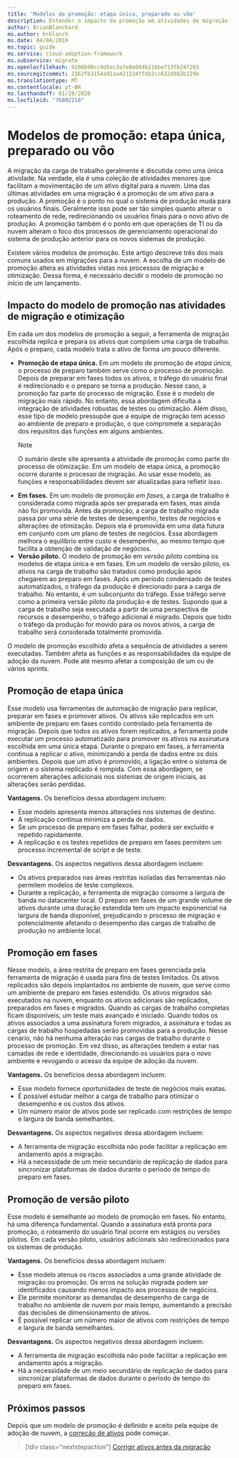 ```yaml
---
title: 'Modelos de promoção: etapa única, preparado ou vôo'
description: Entender o impacto da promoção em atividades de migração
author: BrianBlanchard
ms.author: brblanch
ms.date: 04/04/2019
ms.topic: guide
ms.service: cloud-adoption-framework
ms.subservice: migrate
ms.openlocfilehash: 9206b90cc9d5ec3a7e8e084b216be713fb24f265
ms.sourcegitcommit: 2362fb3154a91aa421224ffdb2cc632d982b129b
ms.translationtype: MT
ms.contentlocale: pt-BR
ms.lasthandoff: 01/28/2020
ms.locfileid: "76802218"
---
```

# <a name="promotion-models-single-step-staged-or-flight"></a>Modelos de promoção: etapa única, preparado ou vôo

A migração da carga de trabalho geralmente é discutida como uma única atividade. Na verdade, ela é uma coleção de atividades menores que facilitam a movimentação de um ativo digital para a nuvem. Uma das últimas atividades em uma migração é a promoção de um ativo para a produção. A promoção é o ponto no qual o sistema de produção muda para os usuários finais. Geralmente isso pode ser tão simples quanto alterar o roteamento de rede, redirecionando os usuários finais para o novo ativo de produção. A promoção também é o ponto em que operações de TI ou da nuvem alteram o foco dos processos de gerenciamento operacional do sistema de produção anterior para os novos sistemas de produção.

Existem vários modelos de promoção. Este artigo descreve três dos mais comuns usados em migrações para a nuvem. A escolha de um modelo de promoção altera as atividades vistas nos processos de migração e otimização. Dessa forma, é necessário decidir o modelo de promoção no início de um lançamento.

## <a name="impact-of-promotion-model-on-migrate-and-optimize-activities"></a>Impacto do modelo de promoção nas atividades de migração e otimização

Em cada um dos modelos de promoção a seguir, a ferramenta de migração escolhida replica e prepara os ativos que compõem uma carga de trabalho. Após o preparo, cada modelo trata o ativo de forma um pouco diferente.

- **Promoção de etapa única.** Em um modelo de promoção de *etapa única*, o processo de preparo também serve como o processo de promoção. Depois de preparar em fases todos os ativos, o tráfego do usuário final é redirecionado e o preparo se torna a produção. Nesse caso, a promoção faz parte do processo de migração. Esse é o modelo de migração mais rápido. No entanto, essa abordagem dificulta a integração de atividades robustas de testes ou otimização. Além disso, esse tipo de modelo pressupõe que a equipe de migração tem acesso ao ambiente de preparo e produção, o que compromete a separação dos requisitos das funções em alguns ambientes.
  > [!NOTE]
  >O sumário deste site apresenta a atividade de promoção como parte do processo de otimização. Em um modelo de etapa única, a promoção ocorre durante o processo de migração. Ao usar esse modelo, as funções e responsabilidades devem ser atualizadas para refletir isso.
- **Em fases.** Em um modelo de promoção *em fases*, a carga de trabalho é considerada como migrada após ser preparada em fases, mas ainda não foi promovida. Antes da promoção, a carga de trabalho migrada passa por uma série de testes de desempenho, testes de negócios e alterações de otimização. Depois ela é promovida em uma data futura em conjunto com um plano de testes de negócios. Essa abordagem melhora o equilíbrio entre custo e desempenho, ao mesmo tempo que facilita a obtenção de validação de negócios.
- **Versão piloto.** O modelo de promoção em *versão piloto* combina os modelos de etapa única e em fases. Em um modelo de versão piloto, os ativos na carga de trabalho são tratados como produção após chegarem ao preparo em fases. Após um período condensado de testes automatizados, o tráfego da produção é direcionado para a carga de trabalho. No entanto, é um subconjunto do tráfego. Esse tráfego serve como a primeira versão piloto da produção e de testes. Supondo que a carga de trabalho seja executada a partir de uma perspectiva de recursos e desempenho, o tráfego adicional é migrado. Depois que todo o tráfego da produção for movido para os novos ativos, a carga de trabalho será considerada totalmente promovida.

O modelo de promoção escolhido afeta a sequência de atividades a serem executadas. Também afeta as funções e as responsabilidades da equipe de adoção da nuvem. Pode até mesmo afetar a composição de um ou de vários sprints.

## <a name="single-step-promotion"></a>Promoção de etapa única

Esse modelo usa ferramentas de automação de migração para replicar, preparar em fases e promover ativos. Os ativos são replicados em um ambiente de preparo em fases contido controlado pela ferramenta de migração. Depois que todos os ativos forem replicados, a ferramenta pode executar um processo automatizado para promover os ativos na assinatura escolhida em uma única etapa. Durante o preparo em fases, a ferramenta continua a replicar o ativo, minimizando a perda de dados entre os dois ambientes. Depois que um ativo é promovido, a ligação entre o sistema de origem e o sistema replicado é rompida. Com essa abordagem, se ocorrerem alterações adicionais nos sistemas de origem iniciais, as alterações serão perdidas.

**Vantagens.** Os benefícios dessa abordagem incluem:

- Esse modelo apresenta menos alterações nos sistemas de destino.
- A replicação contínua minimiza a perda de dados.
- Se um processo de preparo em fases falhar, poderá ser excluído e repetido rapidamente.
- A replicação e os testes repetidos de preparo em fases permitem um processo incremental de script e de teste.

**Desvantagens.** Os aspectos negativos dessa abordagem incluem:

- Os ativos preparados nas áreas restritas isoladas das ferramentas não permitem modelos de teste complexos.
- Durante a replicação, a ferramenta de migração consome a largura de banda no datacenter local. O preparo em fases de um grande volume de ativos durante uma duração estendida tem um impacto exponencial na largura de banda disponível, prejudicando o processo de migração e potencialmente afetando o desempenho das cargas de trabalho de produção no ambiente local.

## <a name="staged-promotion"></a>Promoção em fases

Nesse modelo, a área restrita de preparo em fases gerenciada pela ferramenta de migração é usada para fins de testes limitados. Os ativos replicados são depois implantados no ambiente de nuvem, que serve como um ambiente de preparo em fases estendido. Os ativos migrados são executados na nuvem, enquanto os ativos adicionais são replicados, preparados em fases e migrados. Quando as cargas de trabalho completas ficam disponíveis, um teste mais avançado é iniciado. Quando todos os ativos associados a uma assinatura forem migrados, a assinatura e todas as cargas de trabalho hospedadas serão promovidas para a produção. Nesse cenário, não há nenhuma alteração nas cargas de trabalho durante o processo de promoção. Em vez disso, as alterações tendem a estar nas camadas de rede e identidade, direcionando os usuários para o novo ambiente e revogando o acesso da equipe de adoção da nuvem.

**Vantagens.** Os benefícios dessa abordagem incluem:

- Esse modelo fornece oportunidades de teste de negócios mais exatas.
- É possível estudar melhor a carga de trabalho para otimizar o desempenho e os custos dos ativos.
- Um número maior de ativos pode ser replicado com restrições de tempo e largura de banda semelhantes.

**Desvantagens.** Os aspectos negativos dessa abordagem incluem:

- A ferramenta de migração escolhida não pode facilitar a replicação em andamento após a migração.
- Há a necessidade de um meio secundário de replicação de dados para sincronizar plataformas de dados durante o período de tempo do preparo em fases.

## <a name="flight-promotion"></a>Promoção de versão piloto

Esse modelo é semelhante ao modelo de promoção em fases. No entanto, há uma diferença fundamental. Quando a assinatura está pronta para promoção, o roteamento do usuário final ocorre em estágios ou versões pilotos. Em cada versão piloto, usuários adicionais são redirecionados para os sistemas de produção.

**Vantagens.** Os benefícios dessa abordagem incluem:

- Esse modelo atenua os riscos associados a uma grande atividade de migração ou promoção. Os erros na solução migrada podem ser identificados causando menos impacto aos processos de negócios.
- Ele permite monitorar as demandas de desempenho de carga de trabalho no ambiente de nuvem por mais tempo, aumentando a precisão das decisões de dimensionamento de ativos.
- É possível replicar um número maior de ativos com restrições de tempo e largura de banda semelhantes.

**Desvantagens.** Os aspectos negativos dessa abordagem incluem:

- A ferramenta de migração escolhida não pode facilitar a replicação em andamento após a migração.
- Há a necessidade de um meio secundário de replicação de dados para sincronizar plataformas de dados durante o período de tempo do preparo em fases.

## <a name="next-steps"></a>Próximos passos

Depois que um modelo de promoção é definido e aceito pela equipe de adoção de nuvem, a [correção de ativos](./remediate.md) pode começar.

> [!div class="nextstepaction"]
> [Corrigir ativos antes da migração](./remediate.md)

